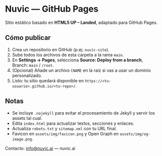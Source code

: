 # Nuvic — GitHub Pages

Sitio estático basado en **HTML5 UP – Landed**, adaptado para GitHub Pages.

## Cómo publicar

1. Crea un repositorio en GitHub (p.ej. `nuvic-site`).
2. Sube todos los archivos de esta carpeta a la rama `main`.
3. En **Settings → Pages**, selecciona **Source: Deploy from a branch**, Branch: `main` / `/root`.
4. (Opcional) Añade un archivo `CNAME` en la raíz si vas a usar un dominio personalizado.
5. Listo: tu sitio quedará disponible en `https://<tu-usuario>.github.io/<tu-repo>/`.

## Notas
- Se incluye `.nojekyll` para evitar el procesamiento de Jekyll y servir los assets tal cual.
- Edita `index.html` para actualizar textos, secciones y enlaces.
- Actualiza `robots.txt` y `sitemap.xml` con tu URL final.
- Favicon en `assets/img/favicon.png` y Open Graph en `assets/img/og-image.png`.

Contacto: info@nuvic.ai — nuvic.ai
